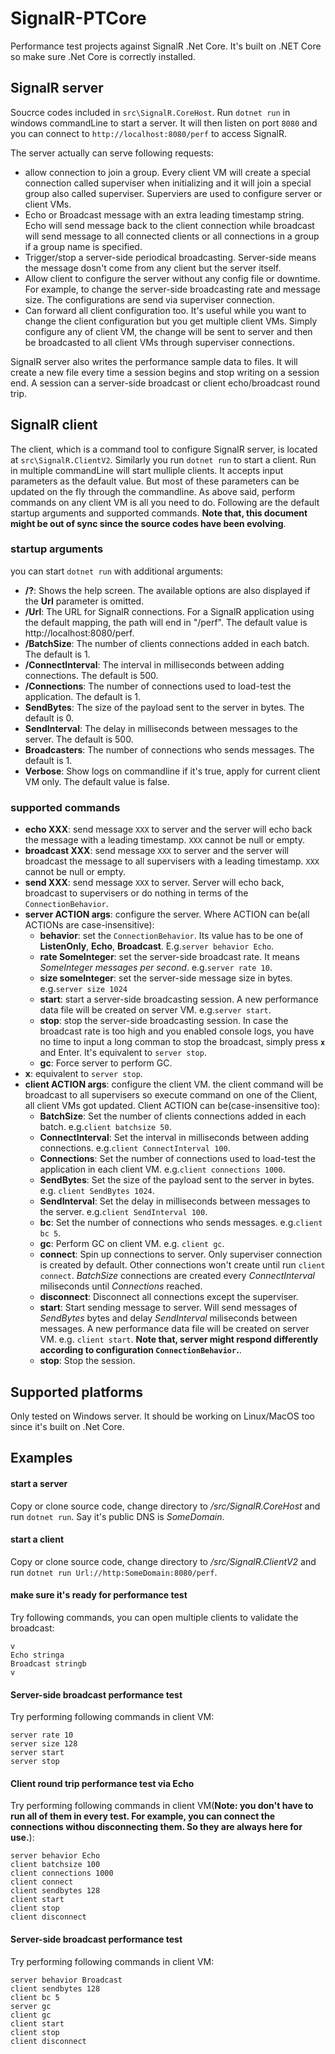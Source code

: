 # SignalR-PTCore
Performance test projects against SignalR .Net Core. It's built on .NET Core so make sure .Net Core is correctly installed.

## SignalR server
Soucrce codes included in `src\SignalR.CoreHost`. Run `dotnet run` in windows commandLine to start a server. It will then listen on port `8080` and you can connect to `http://localhost:8080/perf` to access SignalR. 

The server actually can serve following requests:
- allow connection to join a group. Every client VM will create a special connection called superviser when initializing and it will join a special group also called superviser. Superviers are used to configure server or client VMs.
- Echo or Broadcast message with an extra leading timestamp string. Echo will send message back to the client connection while broadcast will send message to all connected clients or all connections in a group if a group name is specified.
- Trigger/stop a server-side periodical broadcasting. Server-side means the message dosn't come from any client but the server itself.
- Allow client to configure the server without any config file or downtime. For example, to change the server-side broadcasting rate and message size. The configurations are send via superviser connection.
- Can forward all client configuration too. It's useful while you want to change the client configuration but you get multiple client VMs. Simply configure any of client VM, the change will be sent to server and then be broadcasted to all client VMs through superviser connections.

SignalR server also writes the performance sample data to files. It will create a new file every time a session begins and stop writing on a session end. A session can a server-side broadcast or client echo/broadcast round trip.

## SignalR client
The client, which is a command tool to configure SignalR server, is located at `src\SignalR.ClientV2`. Similarly you run `dotnet run` to start a client. Run in multiple commandLine will start mulliple clients. It accepts input parameters as the default value. But most of these parameters can be updated on the fly through the commandline. As above said, perform commands on any client VM is all you need to do. Following are the default startup arguments and supported commands. **Note that, this document might be out of sync since the source codes have been evolving**.

### startup arguments
you can start `dotnet run` with additional arguments:
- **/?**: Shows the help screen. The available options are also displayed if the **Url** parameter is omitted.
- **/Url**: The URL for SignalR connections. For a SignalR application using the default mapping, the path will end in "/perf". The default value is http://localhost:8080/perf. 
- **/BatchSize**: The number of clients connections added in each batch. The default is 1.
- **/ConnectInterval**: The interval in milliseconds between adding connections. The default is 500.
- **/Connections**: The number of connections used to load-test the application. The default is 1.
- **SendBytes**: The size of the payload sent to the server in bytes. The default is 0.
- **SendInterval**: The delay in milliseconds between messages to the server. The default is 500.
- **Broadcasters**: The number of connections who sends messages. The default is 1.
- **Verbose**: Show logs on commandline if it's true, apply for current client VM only. The default value is false.


### supported commands
  - **echo XXX**: send message `XXX` to server and the server will echo back the message with a leading timestamp. `XXX` cannot be null or empty.
  - **broadcast XXX**: send message `XXX` to server and the server will broadcast the message to all supervisers with a leading timestamp. `XXX` cannot be null or empty.
  - **send XXX**: send message `XXX` to server. Server will echo back, broadcast to supervisers or do nothing in terms of the `ConnectionBehavior`.
  - **server ACTION args**: configure the server. Where ACTION can be(all ACTIONs are case-insensitive):
    - **behavior**: set the `ConnectionBehavior`. Its value has to be one of **ListenOnly**, **Echo**, **Broadcast**. E.g.`server behavior Echo`.
    - **rate SomeInteger**: set the server-side broadcast rate. It means *SomeInteger messages per second*. e.g.`server rate 10`.
    - **size someInteger**: set the server-side message size in bytes. e.g.`server size 1024`
    - **start**: start a server-side broadcasting session. A new performance data file will be created on server VM. e.g.`server start`.
    - **stop**: stop the server-side broadcasting session. In case the broadcast rate is too high and you enabled console logs, you have no time to input a long comman to stop the broadcast, simply press **`x`** and Enter. It's equivalent to `server stop`.
    - **gc**: Force server to perform GC.
  - **x**: equivalent to `server stop`.
  - **client ACTION args**: configure the client VM. the client command will be broadcast to all supervisers so execute command on one of the Client, all client VMs got updated. Client ACTION can be(case-insensitive too):
    - **BatchSize**: Set the number of clients connections added in each batch. e.g.`client batchsize 50`.
    - **ConnectInterval**: Set the interval in milliseconds between adding connections. e.g.`client ConnectInterval 100`.
    - **Connections**: Set the number of connections used to load-test the application in each client VM. e.g.`client connections 1000`.
    - **SendBytes**: Set the size of the payload sent to the server in bytes. e.g. `client SendBytes 1024`.
    - **SendInterval**: Set the delay in milliseconds between messages to the server. e.g.`client SendInterval 100`.
    - **bc**: Set the number of connections who sends messages. e.g.`client bc 5`.
    - **gc**: Perform GC on client VM. e.g. `client gc`.
    - **connect**: Spin up connections to server. Only superviser connection is created by default. Other connections won't create until run `client connect`. *BatchSize* connections are created every *ConnectInterval* miliseconds until *Connections* reached.
    - **disconnect**: Disconnect all connections except the superviser.
    - **start**: Start sending message to server. Will send messages of *SendBytes* bytes and delay *SendInterval* miliseconds between messages. A new performance data file will be created on server VM. e.g. `client start`. **Note that, server might respond differently according to configuration `ConnectionBehavior`.**.
    - **stop**: Stop the session.


## Supported platforms
Only tested on Windows server. It should be working on Linux/MacOS too since it's built on .Net Core.

## Examples

#### start a server
Copy or clone source code, change directory to */src/SignalR.CoreHost* and run `dotnet run`. Say it's public DNS is *SomeDomain*.

#### start a client
Copy or clone source code, change directory to */src/SignalR.ClientV2* and run `dotnet run Url://http:SomeDomain:8080/perf`.

#### make sure it's ready for performance test
Try following commands, you can open multiple clients to validate the broadcast:
```
v
Echo stringa
Broadcast stringb
v
```

#### Server-side broadcast performance test
Try performing following commands in client VM:
```
server rate 10
server size 128
server start
server stop
```

#### Client round trip performance test via Echo
Try performing following commands in client VM(**Note: you don't have to run all of them in every test. For example, you can connect the connections withou disconnecting them. So they are always here for use.**):
```
server behavior Echo
client batchsize 100
client connections 1000
client connect
client sendbytes 128
client start
client stop
client disconnect
```

#### Server-side broadcast performance test
Try performing following commands in client VM:
```
server behavior Broadcast
client sendbytes 128
client bc 5
server gc
client gc
client start
client stop
client disconnect
```
